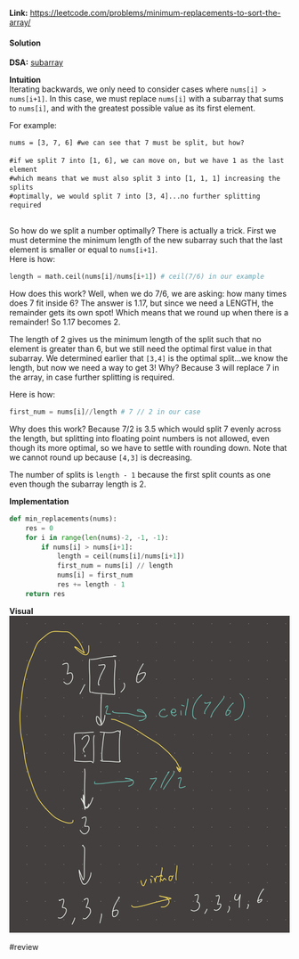   
**Link:** https://leetcode.com/problems/minimum-replacements-to-sort-the-array/  
  
#### Solution  
  
**DSA:** [subarray](../DSA/subarray.md)  
  
**Intuition**  
Iterating backwards, we only need to consider cases where `nums[i] > nums[i+1]`. In this case, we must replace `nums[i]` with a subarray that sums to `nums[i]`, and with the greatest possible value as its first element.  
  
For example:  
```  
nums = [3, 7, 6] #we can see that 7 must be split, but how?  
  
#if we split 7 into [1, 6], we can move on, but we have 1 as the last element  
#which means that we must also split 3 into [1, 1, 1] increasing the splits  
#optimally, we would split 7 into [3, 4]...no further splitting required   
  
```  
  
So how do we split a number optimally? There is actually a trick. First we must determine the minimum length of the new subarray such that the last element is smaller or equal to `nums[i+1]`.   
Here is how:  
```python  
length = math.ceil(nums[i]/nums[i+1]) # ceil(7/6) in our example  
```  
  
How does this work? Well, when we do 7/6, we are asking: how many times does 7 fit inside 6? The answer is 1.17, but since we need a LENGTH, the remainder gets its own spot! Which means that we round up when there is a remainder! So 1.17 becomes 2.   
  
The length of 2 gives us the minimum length of the split such that no element is greater than 6, but we still need the optimal first value in that subarray. We determined earlier that `[3,4]` is the optimal split...we know the length, but now we need a way to get 3! Why? Because 3 will replace 7 in the array, in case further splitting is required.   
  
Here is how:  
```python  
first_num = nums[i]//length # 7 // 2 in our case  
```  
  
Why does this work? Because 7/2 is 3.5 which would split 7 evenly across the length, but splitting into floating point numbers is not allowed, even though its more optimal, so we have to settle with rounding down. Note that we cannot round up because `[4,3]` is decreasing.   
  
The number of splits is `length - 1` because the first split counts as one even though the subarray length is 2.  
  
**Implementation**  
```python  
def min_replacements(nums):  
	res = 0  
	for i in range(len(nums)-2, -1, -1):  
		if nums[i] > nums[i+1]:  
			length = ceil(nums[i]/nums[i+1])  
			first_num = nums[i] // length  
			nums[i] = first_num  
			res += length - 1  
	return res  
```  
  
**Visual**   
![IMG_244A6B9E6867-1.jpeg](./_pics/IMG_244A6B9E6867-1.jpeg)  
  
  
#review   
  
  
